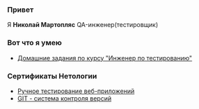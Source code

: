 ### Привет

Я **Николай Мартопляс** QA-инженер(тестировщик)

### Вот что я умею
* [Домашние задания по курсу "Инженер по тестированию"](https://github.com/NikolayMartoplyas/portfolio/tree/main/homework/homework%20list)

### Сертификаты Нетологии

* [Ручное тестирование веб-приложений](https://github.com/NikolayMartoplyas/certificate/blob/main/manual-testing.jpg)
* [GIT - система контроля версий](https://github.com/NikolayMartoplyas/certificate/blob/main/GIT.jpg)
  

